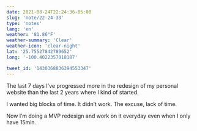 ```yaml
---
date: 2021-08-24T22:24:36-05:00
slug: 'note/22-24-33'
type: 'notes'
lang: 'en'
weather: '81.86°F'
weather-summary: 'Clear'
weather-icon: 'clear-night'
lat: '25.75527842789652'
long: '-100.4022357018187'

tweet_id: '1430368836394553347'
---
```

The last 7 days I’ve progressed more in the redesign of my personal website than the last 2 years where I kind of started.

I wanted big blocks of time. It didn’t work. The excuse, lack of time.

Now I’m doing a MVP redesign and work on it everyday even when I only have 15min.